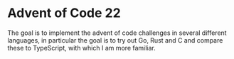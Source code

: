 # Advent of Code 22

The goal is to implement the advent of code challenges in several different languages, in particular the goal is to try out Go, Rust and C and compare these to TypeScript, with which I am more familiar.
